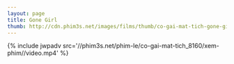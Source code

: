 ```yaml
---
layout: page
title: Gone Girl
thumb: http://cdn.phim3s.net/images/films/thumb/co-gai-mat-tich-gone-girl-2014.jpg
---
```

{% include jwpadv src='//phim3s.net/phim-le/co-gai-mat-tich_8160/xem-phim//video.mp4' %}